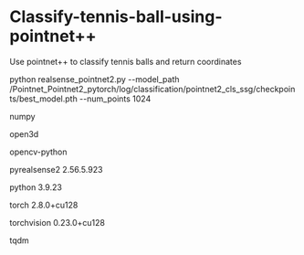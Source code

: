 # Classify-tennis-ball-using-pointnet++
Use pointnet++ to classify tennis balls and return coordinates

python realsense_pointnet2.py --model_path /Pointnet_Pointnet2_pytorch/log/classification/pointnet2_cls_ssg/checkpoints/best_model.pth --num_points 1024


numpy

open3d

opencv-python

pyrealsense2              2.56.5.923

python                    3.9.23

torch                     2.8.0+cu128

torchvision               0.23.0+cu128

tqdm
